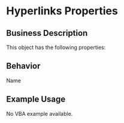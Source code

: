 # Hyperlinks Properties

## Business Description
This object has the following properties:

## Behavior
Name

## Example Usage
No VBA example available.